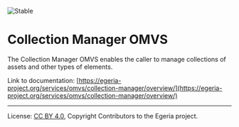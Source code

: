 <!-- SPDX-License-Identifier: CC-BY-4.0 -->
<!-- Copyright Contributors to the Egeria project. -->

![Stable](../../../images/egeria-content-status-released.png#pagewidth)

# Collection Manager OMVS

The Collection Manager OMVS enables the caller to manage collections of assets and other types of elements.

Link to documentation: [https://egeria-project.org/services/omvs/collection-manager/overview/](https://egeria-project.org/services/omvs/collection-manager/overview/)

----
License: [CC BY 4.0](https://creativecommons.org/licenses/by/4.0/),
Copyright Contributors to the Egeria project.